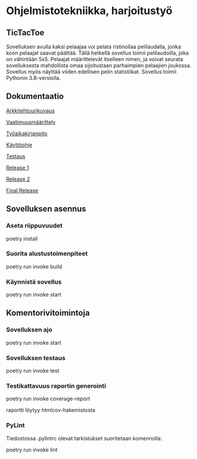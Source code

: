 # Ohjelmistotekniikka, harjoitustyö



## TicTacToe

Sovelluksen avulla kaksi pelaajaa voi pelata ristinollaa pelilaudalla, jonka koon pelaajat saavat päättää. Tällä hetkellä sovellus toimii pelilaudoilla, joka on vähintään 5x5. Pelaajat määrittelevät itselleen nimen, ja voivat seurata sovelluksesta mahdollista omaa sijoitustaan parhaimpien pelaajien joukossa. Sovellus myös näyttää viiden edellisen pelin statistiikat. Sovellus toimii Pythonin 3.8-versiolla.

## Dokumentaatio


[Arkkitehtuurikuvaus](https://github.com/nellatuulikki/ot-harjoitustyo/blob/master/dokumentaatio/arkkitehtuuri.md)

[Vaatimuusmäärittely](https://github.com/nellatuulikki/ot-harjoitustyo/blob/master/dokumentaatio/vaatimusmaarittely.md)

[Työaikakirjanpito](https://github.com/nellatuulikki/ot-harjoitustyo/blob/master/dokumentaatio/tuntikirjanpito.md)

[Käyttöohje](https://github.com/nellatuulikki/ot-harjoitustyo/blob/master/dokumentaatio/kayttoohje.md)

[Testaus](https://github.com/nellatuulikki/ot-harjoitustyo/blob/master/dokumentaatio/testaus) 

[Release 1](https://github.com/nellatuulikki/ot-harjoitustyo/releases/tag/vk5)

[Release 2](https://github.com/nellatuulikki/ot-harjoitustyo/releases/tag/vk6)

[Final Release](https://github.com/nellatuulikki/ot-harjoitustyo/releases/tag/lopputyofinal)

## Sovelluksen asennus

### Aseta riippuvuudet 

  poetry install
  
### Suorita alustustoimenpiteet

  poetry run invoke build
  
### Käynnistä sovellus 
  
  poetry run invoke start
  
## Komentorivitoimintoja
 
### Sovelluksen ajo
 
  poetry run invoke start
 
### Sovelluksen testaus
 
  poetry run invoke test
  
### Testikattavuus raportin generointi
 
  poetry run invoke coverage-report
  
  raportti löytyy htmlcov-hakemistosta
  
### PyLint
  
  Tiedostossa .pylintrc olevat tarkistukset suoritetaan komennolla:
  
  poetry run invoke lint
 
